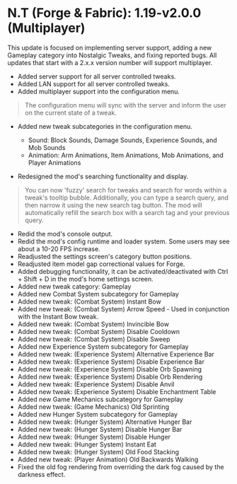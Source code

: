 # N.T (Forge & Fabric): 1.19-v2.0.0 (Multiplayer)
This update is focused on implementing server support, adding a new Gameplay category into Nostalgic Tweaks, and fixing reported bugs.
All updates that start with a 2.x.x version number will support multiplayer.
- Added server support for all server controlled tweaks.
- Added LAN support for all server controlled tweaks.
- Added multiplayer support into the configuration menu.
> The configuration menu will sync with the server and inform the user on the current state of a tweak.

- Added new tweak subcategories in the configuration menu.
  * Sound: Block Sounds, Damage Sounds, Experience Sounds, and Mob Sounds
  * Animation: Arm Animations, Item Animations, Mob Animations, and Player Animations

- Redesigned the mod's searching functionality and display.
> You can now 'fuzzy' search for tweaks and search for words within a tweak's tooltip bubble.
> Additionally, you can type a search query, and then narrow it using the new search tag button.
> The mod will automatically refill the search box with a search tag and your previous query.

- Redid the mod's console output.
- Redid the mod's config runtime and loader system. Some users may see about a 10-20 FPS increase. 
- Readjusted the settings screen's category button positions.
- Readjusted item model gap correctional values for Forge.
- Added debugging functionality, it can be activated/deactivated with Ctrl + Shift + D in the mod's home settings screen.
- Added new tweak category: Gameplay
- Added new Combat System subcategory for Gameplay
- Added new tweak: (Combat System) Instant Bow
- Added new tweak: (Combat System) Arrow Speed - Used in conjunction with the Instant Bow tweak.
- Added new tweak: (Combat System) Invincible Bow
- Added new tweak: (Combat System) Disable Cooldown
- Added new tweak: (Combat System) Disable Sweep
- Added new Experience System subcategory for Gameplay
- Added new tweak: (Experience System) Alternative Experience Bar
- Added new tweak: (Experience System) Disable Experience Bar
- Added new tweak: (Experience System) Disable Orb Spawning
- Added new tweak: (Experience System) Disable Orb Rendering
- Added new tweak: (Experience System) Disable Anvil
- Added new tweak: (Experience System) Disable Enchantment Table
- Added new Game Mechanics subcategory for Gameplay
- Added new tweak: (Game Mechanics) Old Sprinting
- Added new Hunger System subcategory for Gameplay
- Added new tweak: (Hunger System) Alternative Hunger Bar
- Added new tweak: (Hunger System) Disable Hunger Bar
- Added new tweak: (Hunger System) Disable Hunger
- Added new tweak: (Hunger System) Instant Eat
- Added new tweak: (Hunger System) Old Food Stacking
- Added new tweak: (Player Animation) Old Backwards Walking
- Fixed the old fog rendering from overriding the dark fog caused by the darkness effect.
